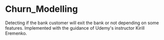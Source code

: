 # Churn_Modelling
Detecting if the bank customer will exit the bank or not depending on some features. Implemented with the guidance of Udemy's instructor Kirill Eremenko.
